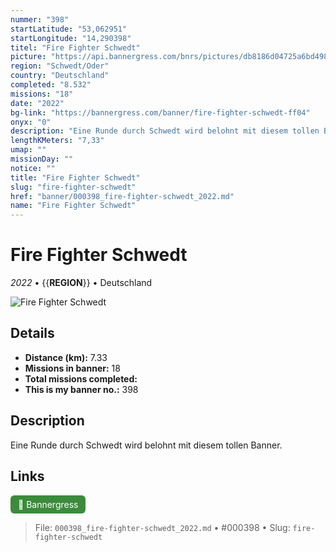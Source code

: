 ```yaml
---
nummer: "398"
startLatitude: "53,062951"
startLongitude: "14,290398"
titel: "Fire Fighter Schwedt"
picture: "https://api.bannergress.com/bnrs/pictures/db8186d04725a6bd4986863acc0e1f68"
region: "Schwedt/Oder"
country: "Deutschland"
completed: "8.532"
missions: "18"
date: "2022"
bg-link: "https://bannergress.com/banner/fire-fighter-schwedt-ff04"
onyx: "0"
description: "Eine Runde durch Schwedt wird belohnt mit diesem tollen Banner."
lengthKMeters: "7,33"
umap: ""
missionDay: ""
notice: ""
title: "Fire Fighter Schwedt"
slug: "fire-fighter-schwedt"
href: "banner/000398_fire-fighter-schwedt_2022.md"
name: "Fire Fighter Schwedt"
---
```

# Fire Fighter Schwedt

*2022* • {{__REGION__}} • Deutschland

![Fire Fighter Schwedt](https://api.bannergress.com/bnrs/pictures/db8186d04725a6bd4986863acc0e1f68)



## Details
- **Distance (km):** 7.33
- **Missions in banner:** 18
- **Total missions completed:** 
- **This is my banner no.:** 398



## Description
Eine Runde durch Schwedt wird belohnt mit diesem tollen Banner.



## Links
<a href="https://bannergress.com/banner/fire-fighter-schwedt-ff04" target="_blank" style="display:inline-block;margin-right:8px;padding:6px 12px;background:#3c8b3c;color:#fff;text-decoration:none;border-radius:6px;">🔗 Bannergress</a>



> File: `000398_fire-fighter-schwedt_2022.md` • #000398 • Slug: `fire-fighter-schwedt`
